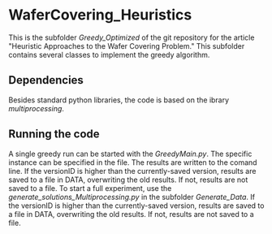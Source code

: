 # WaferCovering_Heuristics
This is the subfolder *Greedy_Optimized* of the git repository for the article "Heuristic Approaches to the Wafer Covering Problem." This subfolder contains several classes to implement the greedy algorithm.

## Dependencies
Besides standard python libraries, the code is based on the ibrary *multiprocessing*.

## Running the code 
A single greedy run can be started with the *GreedyMain.py*. The specific instance can be specified in the file. The results are written to the comand line. If the versionID is higher than the currently-saved version, results are saved to a file in DATA, overwriting the old results. If not, results are not saved to a file.
To start a full experiment, use the *generate_solutions_Multiprocessing.py* in the subfolder *Generate_Data*. If the versionID is higher than the currently-saved version, results are saved to a file in DATA, overwriting the old results. If not, results are not saved to a file.